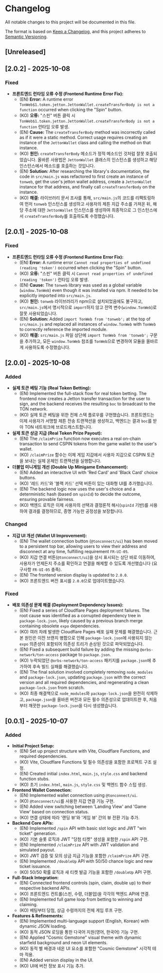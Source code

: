 # Changelog

All notable changes to this project will be documented in this file.

The format is based on [Keep a Changelog](https://keepachangelog.com/en/1.0.0/),
and this project adheres to [Semantic Versioning](https://semver.org/spec/v2.0.0.html).

## [Unreleased]

## [2.0.2] - 2025-10-08

### Fixed
- **프론트엔드 런타임 오류 수정 (Frontend Runtime Error Fix):**
  - (EN) **Error:** A runtime error `TonWeb$1.token.jetton.JettonWallet.createTransferBody is not a function` occurred when clicking the "Spin" button.
  - (KO) **오류:** "스핀" 버튼 클릭 시 `TonWeb$1.token.jetton.JettonWallet.createTransferBody is not a function` 런타임 오류 발생.
  - (EN) **Cause:** The `createTransferBody` method was incorrectly called as if it were a static method. Correct usage requires creating an instance of the `JettonWallet` class and calling the method on that instance.
  - (KO) **원인:** `createTransferBody` 메소드가 정적 메소드인 것처럼 잘못 호출되었습니다. 올바른 사용법은 `JettonWallet` 클래스의 인스턴스를 생성하고 해당 인스턴스에서 메소드를 호출하는 것입니다.
  - (EN) **Solution:** After researching the library's documentation, the code in `src/main.js` was refactored to first create an instance of `tonweb`, get the user's jetton wallet address, create a `JettonWallet` instance for that address, and finally call `createTransferBody` on the instance.
  - (KO) **해결:** 라이브러리 문서 조사를 통해, `src/main.js`의 코드를 리팩토링하여 먼저 `tonweb` 인스턴스를 생성하고 사용자의 제튼 지갑 주소를 가져온 뒤, 해당 주소에 대한 `JettonWallet` 인스턴스를 생성하여 최종적으로 그 인스턴스에서 `createTransferBody`를 호출하도록 수정했습니다.

## [2.0.1] - 2025-10-08

### Fixed
- **프론트엔드 런타임 오류 수정 (Frontend Runtime Error Fix):**
  - (EN) **Error:** A runtime error `Cannot read properties of undefined (reading 'token')` occurred when clicking the "Spin" button.
  - (KO) **오류:** "스핀" 버튼 클릭 시 `Cannot read properties of undefined (reading 'token')` 런타임 오류 발생.
  - (EN) **Cause:** The `tonweb` library was used as a global variable (`window.TonWeb`) even though it was installed via npm. It needed to be explicitly imported into `src/main.js`.
  - (KO) **원인:** `tonweb` 라이브러리가 npm으로 설치되었음에도 불구하고, `src/main.js`에서 명시적으로 `import`하지 않고 전역 변수(`window.TonWeb`)로 잘못 사용되었습니다.
  - (EN) **Solution:** Added `import TonWeb from 'tonweb';` at the top of `src/main.js` and replaced all instances of `window.TonWeb` with `TonWeb` to correctly reference the imported module.
  - (KO) **해결:** `src/main.js` 파일 상단에 `import TonWeb from 'tonweb';` 구문을 추가하고, 모든 `window.TonWeb` 참조를 `TonWeb`으로 변경하여 모듈을 올바르게 사용하도록 수정했습니다.

## [2.0.0] - 2025-10-08

### Added
- **실제 토큰 베팅 기능 (Real Token Betting):**
  - (EN) Implemented the full-stack flow for real token betting. The frontend now creates a Jetton transfer transaction for the user to sign, and the backend receives the resulting `boc` to broadcast to the TON network.
  - (KO) 실제 토큰 베팅을 위한 전체 스택 플로우를 구현했습니다. 프론트엔드는 이제 사용자가 서명할 제튼 전송 트랜잭션을 생성하고, 백엔드는 결과 `boc`를 받아 TON 네트워크에 브로드캐스트합니다.
- **실제 토큰 상금 지급 (Real Token Prize Payout):**
  - (EN) The `/claimPrize` function now executes a real on-chain transaction to send CSPIN tokens from the game wallet to the user's wallet.
  - (KO) `/claimPrize` 함수는 이제 게임 지갑에서 사용자 지갑으로 CSPIN 토큰을 보내는 실제 온체인 트랜잭션을 실행합니다.
- **더블업 미니게임 개선 (Double Up Minigame Enhancement):**
  - (EN) Added an interactive UI with 'Red Card' and 'Black Card' choice buttons.
  - (KO) '레드 카드'와 '블랙 카드' 선택 버튼이 있는 대화형 UI를 추가했습니다.
  - (EN) The backend logic now uses the user's choice and a deterministic hash (based on `spinId`) to decide the outcome, ensuring provable fairness.
  - (KO) 백엔드 로직은 이제 사용자의 선택과 결정론적 해시(`spinId` 기반)를 사용하여 결과를 결정하므로, 증명 가능한 공정성을 보장합니다.

### Changed
- **지갑 UI 개선 (Wallet UI Improvement):**
  - (EN) The wallet connection button (`@tonconnect/ui`) has been moved to a persistent top bar, allowing users to view their address and disconnect at any time, fulfilling requirement `FR-UI-05`.
  - (KO) 지갑 연결 버튼(`@tonconnect/ui`)을 상시 표시되는 상단 바로 이동하여, 사용자가 언제든지 주소를 확인하고 연결을 해제할 수 있도록 개선했습니다 (요구사항 `FR-UI-05` 충족).
  - (EN) The frontend version display is updated to `2.0.0`.
  - (KO) 프론트엔드 버전 표시를 `2.0.0`으로 업데이트했습니다.

### Fixed
- **배포 의존성 문제 해결 (Deployment Dependency Issues):**
  - (EN) Fixed a series of Cloudflare Pages deployment failures. The root cause was identified as a corrupted dependency tree in `package-lock.json`, likely caused by a previous branch merge containing obsolete `expo` dependencies.
  - (KO) 여러 차례 발생한 Cloudflare Pages 배포 실패 문제를 해결했습니다. 근본 원인은 이전 브랜치 병합으로 인해 `package-lock.json`에 사용되지 않는 `expo` 의존성이 포함되어 의존성 트리가 손상된 것으로 파악되었습니다.
  - (EN) Fixed a subsequent build failure by adding the missing `@orbs-network/ton-access` package to `package.json`.
  - (KO) 누락되었던 `@orbs-network/ton-access` 패키지를 `package.json`에 추가하여 후속 빌드 실패를 해결했습니다.
  - (EN) The final solution involved completely removing `node_modules` and `package-lock.json`, updating `package.json` with the correct version and all required dependencies, and regenerating a clean `package-lock.json` from scratch.
  - (KO) 최종 해결책으로 `node_modules`와 `package-lock.json`을 완전히 삭제하고, `package.json`을 올바른 버전과 모든 필수 의존성으로 업데이트한 후, 처음부터 깨끗한 `package-lock.json`을 다시 생성했습니다.

## [0.0.1] - 2025-10-07

### Added
- **Initial Project Setup:**
  - (EN) Set up project structure with Vite, Cloudflare Functions, and required dependencies.
  - (KO) Vite, Cloudflare Functions 및 필수 의존성을 포함한 프로젝트 구조 설정.
  - (EN) Created initial `index.html`, `main.js`, `style.css` and backend function stubs.
  - (KO) 초기 `index.html`, `main.js`, `style.css` 및 백엔드 함수 스텁 생성.
- **Frontend Wallet Connection:**
  - (EN) Implemented wallet connection using `@tonconnect/ui`.
  - (KO) `@tonconnect/ui`를 사용한 지갑 연결 기능 구현.
  - (EN) Added view switching between 'Landing View' and 'Game View' based on connection status.
  - (KO) 연결 상태에 따라 '랜딩 뷰'와 '게임 뷰' 간의 뷰 전환 기능 추가.
- **Backend Core APIs:**
  - (EN) Implemented `/spin` API with basic slot logic and JWT "win ticket" generation.
  - (KO) 기본 슬롯 로직과 JWT "당첨 티켓" 생성을 포함한 `/spin` API 구현.
  - (EN) Implemented `/claimPrize` API with JWT validation and simulated payout.
  - (KO) JWT 검증 및 모의 상금 지급 기능을 포함한 `/claimPrize` API 구현.
  - (EN) Implemented `/doubleUp` API with 50/50 chance logic and new ticket issuance.
  - (KO) 50/50 확률 로직과 새 티켓 발급 기능을 포함한 `/doubleUp` API 구현.
- **Full-Stack Integration:**
  - (EN) Connected frontend controls (spin, claim, double up) to their respective backend APIs.
  - (KO) 프론트엔드 컨트롤(스핀, 수령, 더블업)을 각각의 백엔드 API에 연결.
  - (EN) Implemented full game loop from betting to winning and claiming.
  - (KO) 베팅부터 당첨, 상금 수령까지의 전체 게임 루프 구현.
- **Features & Refinements:**
  - (EN) Implemented multi-language support (English, Korean) with dynamic JSON loading.
  - (KO) 동적 JSON 로딩을 통한 다국어 지원(영어, 한국어) 기능 구현.
  - (EN) Applied "Cosmic Gemstone" visual theme with dynamic starfield background and neon UI elements.
  - (KO) 동적 별 배경과 네온 UI 요소를 포함한 "Cosmic Gemstone" 시각적 테마 적용.
  - (EN) Added version display in the UI.
  - (KO) UI에 버전 정보 표시 기능 추가.